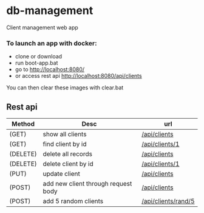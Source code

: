 # db-management

Client management web app

### To launch an app with docker:
* clone or download
* run boot-app.bat
* go to [http://localhost:8080/](http://localhost:8080/)
* or access rest api [http://localhost:8080/api/clients](http://localhost:8080/api/clients)

You can then clear these images with clear.bat

## Rest api
Method | Desc | url
------------ | ------------ | -------------
(GET) | show all clients | [/api/clients](http://localhost:8080/api/clients)
(GET) | find client by id | [/api/clients/1](http://localhost:8080/api/clients/1)
(DELETE) | delete all records | [/api/clients](http://localhost:8080/api/clients)
(DELETE) | delete client by id | [/api/clients/1](http://localhost:8080/api/clients/1)
(PUT) | update client | [/api/clients](http://localhost:8080/api/clients)
(POST) | add new client through request body | [/api/clients](http://localhost:8080/api/clients)
(POST) | add 5 random clients | [/api/clients/rand/5](http://localhost:8080/api/clients/rand/5)

